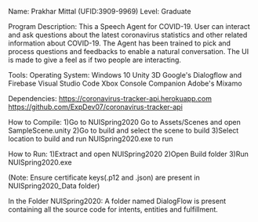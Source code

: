 Name: Prakhar Mittal (UFID:3909-9969)
Level: Graduate

Program Description: 
This a Speech Agent for COVID-19. User can interact and ask questions about the latest coronavirus statistics and other related information about COVID-19.
The Agent has been trained to pick and process questions and feedbacks to enable a natural conversation. The UI is made to give a feel as if two people are interacting.

Tools:
Operating System: Windows 10
Unity 3D
Google's Dialogflow and Firebase
Visual Studio Code
Xbox Console Companion
Adobe's Mixamo

Dependencies:
https://coronavirus-tracker-api.herokuapp.com
https://github.com/ExpDev07/coronavirus-tracker-api

How to Compile:
1)Go to NUISpring2020 Go to Assets/Scenes and open SampleScene.unity
2)Go to build and select the scene to build
3)Select location to build and run NUISpring2020.exe to run

How to Run:
1)Extract and open NUISpring2020
2)Open Build folder
3)Run NUISpring2020.exe

(Note: Ensure certificate keys(.p12 and .json) are present in NUISpring2020_Data folder)

In the Folder NUISpring2020:
A folder named DialogFlow is present containing all the source code for intents, entities and fulfillment.
